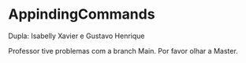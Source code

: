 # AppindingCommands
Dupla:
Isabelly Xavier e Gustavo Henrique

Professor tive problemas com a branch Main. Por favor olhar a Master.
